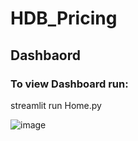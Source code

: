 # HDB_Pricing


## Dashbaord
### To view Dashboard run:
streamlit run Home.py

![image](https://github.com/priyabiswas12/HDB_Pricing/assets/65730241/d870b58f-4c51-4189-810f-47b65a62f4ac)


